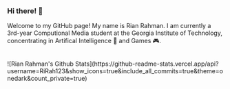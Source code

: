 <!--
**RiRah123/RiRah123** is a ✨ _special_ ✨ repository because its `README.md` (this file) appears on your GitHub profile.

Here are some ideas to get you started:

- 🔭 I’m currently working on ...
- 🌱 I’m currently learning ...
- 👯 I’m looking to collaborate on ...
- 🤔 I’m looking for help with ...
- 💬 Ask me about ...
- 📫 How to reach me: ...
- 😄 Pronouns: ...
- ⚡ Fun fact: ...
-->

### Hi there! 👋

Welcome to my GitHub page! My name is Rian Rahman. I am currently a 3rd-year Computional Media student at the Georgia Institute of Technology, concentrating in Artifical Intelligence :robot: and Games :video_game:.

<br>
![Rian Rahman's Github Stats](https://github-readme-stats.vercel.app/api?username=RiRah123&show_icons=true&include_all_commits=true&theme=onedark&count_private=true)
<a href="https://github.com/RiRah123/github-readme-stats">

